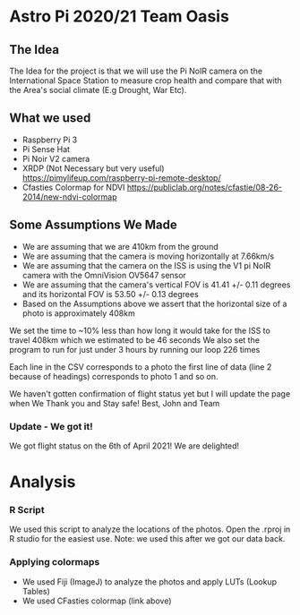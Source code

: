 # Astro Pi 2020/21 Team Oasis


## The Idea
The Idea for the project is that we will use the Pi NoIR camera on the International Space Station to measure crop health and compare that with the Area's social climate (E.g Drought, War Etc).

## What we used
- Raspberry Pi 3
- Pi Sense Hat
- Pi Noir V2 camera
- XRDP (Not Necessary but very useful) https://pimylifeup.com/raspberry-pi-remote-desktop/
- Cfasties Colormap for NDVI https://publiclab.org/notes/cfastie/08-26-2014/new-ndvi-colormap

## Some Assumptions We Made
- We are assuming that we are 410km from the ground
- We are assuming that the camera is moving horizontally at 7.66km/s
- We are assuming that the camera on the ISS is using the V1 pi NoIR camera with the OmniVision OV5647 sensor
- We are assuming that the camera's vertical FOV is 41.41 +/- 0.11 degrees and its horizontal FOV is 53.50 +/- 0.13 degrees
- Based on the Assumptions above we assert that the horizontal size of a photo is approximately 408km

We set the time to ~10% less than how long it would take for the ISS to travel 408km which we estimated to be 46 seconds
We also set the program to run for just under 3 hours by running our loop 226 times 

Each line in the CSV corresponds to a photo the first line of data (line 2 because of headings) corresponds to photo 1 and so on. 

We haven't gotten confirmation of flight status yet but I will update the page when We
Thank you and Stay safe! 
Best, John and Team

### Update - We got it!
We got flight status on the 6th of April 2021! We are delighted!

# Analysis

### R Script
We used this script to analyze the locations of the photos. Open the .rproj in R studio for the easiest use. Note: we used this after we got our data back.


### Applying colormaps 
- We used Fiji (ImageJ) to analyze the photos and apply LUTs (Lookup Tables)
- We used CFasties colormap (link above)
